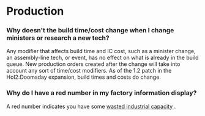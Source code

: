 #  Production 

###    Why doesn't the build time/cost change when I change ministers or research a new tech? 

Any modifier that affects build time and IC cost, such as a minister
change, an assembly-line tech, or event, has no effect on what is
already in the build queue. New production orders created after the
change will take into account any sort of time/cost modifiers. As of the
1.2 patch in the HoI2:Doomsday expansion, build times and costs do
change.

###    Why do I have a red number in my factory information display? 

A red number indicates you have some [wasted industrial
capacity](/wiki/Wasted_IC "Wasted IC") .
